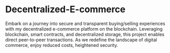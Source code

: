 # Decentralized-E-commerce
Embark on a journey into secure and transparent buying/selling experiences with my decentralized e-commerce platform on the blockchain. Leveraging blockchain, smart contracts, and decentralized storage, this project enables direct peer-to-peer transactions. As we redefine the landscape of digital commerce, enjoy reduced costs, heightened security.

